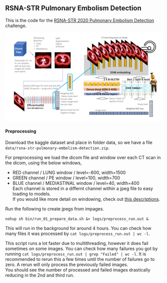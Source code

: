 ## RSNA-STR Pulmonary Embolism Detection

This is the code for the [RSNA-STR 2020 Pulmonary Embolism Detection](https://www.kaggle.com/c/rsna-str-pulmonary-embolism-detection) challenge.

![](figs/rsna_str.jpg?raw=true "Optional Title")


#### Preprocessing

Download the kaggle dataset and place in folder data, so we have a file `data/rsna-str-pulmonary-embolism-detection.zip`.  
  
For preprocessing we load the dicom file and window over each CT scan in the dicom, using the below windows,   
- RED channel / LUNG window / level=-600, width=1500  
- GREEN channel / PE window / level=100, width=700  
- BLUE channel / MEDIASTINAL window / level=40, width=400  
Each channel is stored in a differnt channel within a jpeg file to easy loading to models.  
If you would like more detail on windowing, check out [this descriptions](https://www.kaggle.com/c/rsna-str-pulmonary-embolism-detection/discussion/182930).

Run the following to create jpegs from impages. 

`nohup sh bin/run_01_prepare_data.sh &> logs/preprocess_run.out &`   

This will run in the background for around 4 hours. You can check how many files it was processed by `cat logs/preprocess_run.out | wc -l`.

This script runs a lot faster due to multithreading, however it does fail sometimes on some images. 
You can check how many failures you got by running `cat logs/preprocess_run.out | grep "Failed" | wc -l`.
It is recommended to rerun this a few times until the number of failures go to zero. A rerun will only process the previously failed images.  
You should see the number of processed and failed images drastically reducing in the 2nd and third run.   



